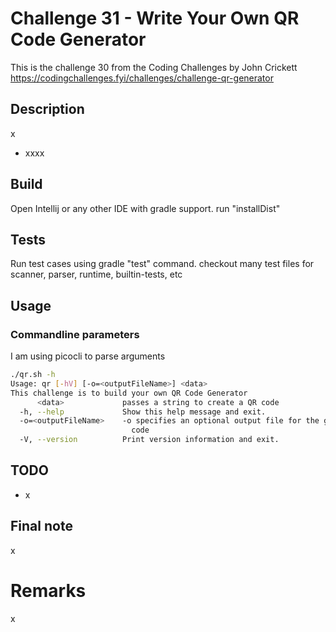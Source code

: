 # Challenge 31 - Write Your Own QR Code Generator

This is the challenge 30 from the Coding Challenges by John Crickett https://codingchallenges.fyi/challenges/challenge-qr-generator

## Description

x

- xxxx

## Build

Open Intellij or any other IDE with gradle support. run "installDist"

## Tests

Run test cases using gradle "test" command. checkout many test files for scanner, parser, runtime, builtin-tests, etc

## Usage

### Commandline parameters

I am using picocli to parse arguments

```bash
./qr.sh -h
Usage: qr [-hV] [-o=<outputFileName>] <data>
This challenge is to build your own QR Code Generator
      <data>             passes a string to create a QR code
  -h, --help             Show this help message and exit.
  -o=<outputFileName>    -o specifies an optional output file for the generated
                           code
  -V, --version          Print version information and exit.

```


## TODO

- x

## Final note

x

# Remarks

x